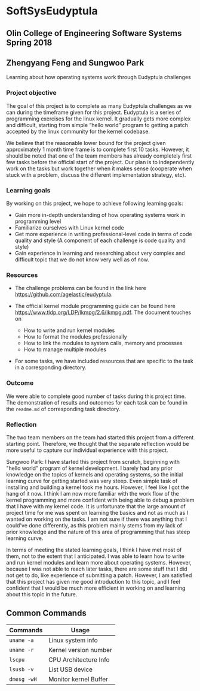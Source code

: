 # SoftSysEudyptula

## Olin College of Engineering Software Systems Spring 2018
## Zhengyang Feng and Sungwoo Park

Learning about how operating systems work through Eudyptula challenges

### Project objective
The goal of this project is to complete as many Eudyptula challenges as we can during the timeframe given for this project. Eudyptula is a series of programming exercises for the linux kernel. It gradually gets more complex and difficult, starting from simple “hello world” program to getting a patch accepted by the linux community for the kernel codebase.

We believe that the reasonable lower bound for the project given approximately 1 month time frame is to complete first 10 tasks. However, it should be noted that one of the team members has already completely first few tasks before the official start of the project. Our plan is to independently work on the tasks but work together when it makes sense (cooperate when stuck with a problem, discuss the different implementation strategy, etc).

### Learning goals

By working on this project, we hope to achieve following learning goals:

- Gain more in-depth understanding of how operating systems work in programming level
- Familiarize ourselves with Linux kernel code
- Get more experience in writing professional-level code in terms of code quality and style (A component of each challenge is code quality and style)
- Gain experience in learning and researching about very complex and difficult topic that we do not know very well as of now.

### Resources
- The challenge problems can be found in the link here <https://github.com/agelastic/eudyptula>.

- The official kernel module programming guide can be found here <https://www.tldp.org/LDP/lkmpg/2.6/lkmpg.pdf>. The document touches on

  - How to write and run kernel modules
  - How to format the modules professionally
  - How to link the modules to system calls, memory and processes
  - How to manage multiple modules

- For some tasks, we have included resources that are specific to the task in a corresponding directory.

### Outcome

We were able to complete good number of tasks during this project time. The demonstration of results and outcomes for each task can be found in the `readme.md` of corresponding task directory.

### Reflection

The two team members on the team had started this project from a different starting point. Therefore, we thought that the separate reflection would be more useful to capture our individual experience with this project.

Sungwoo Park: I have started this project from scratch, beginning with "hello world" program of kernel development. I barely had any prior knowledge on the topics of kernels and operating systems, so the initial learning curve for getting started was very steep. Even simple task of installing and building a kernel took me hours. However, I feel like I got the hang of it now. I think I am now more familiar with the work flow of the kernel programming and more confident with being able to debug a problem that I have with my kernel code. It is unfortunate that the large amount of project time for me was spent on learning the basics and not as much as I wanted on working on the tasks. I am not sure if there was anything that I could've done differently, as this problem mainly stems from my lack of prior knowledge and the nature of this area of programming that has steep learning curve.

In terms of meeting the stated learning goals, I think I have met most of them, not to the extent that I anticipated. I was able to learn how to write and run kernel modules and learn more about operating systems. However, because I was not able to reach later tasks, there are some stuff that I did not get to do, like experience of submitting a patch. However, I am satisfied that this project has given me good introduction to this topic, and I feel confident that I would be much more efficient in working on and learning about this topic in the future.

## Common Commands

|Commands|Usage|
|---|---|
|`uname -a`|Linux system info|
|`uname -r`|Kernel version number|
|`lscpu`|CPU Architecture Info|
|`lsusb -v`|List USB device|
|`dmesg -wH`|Monitor kernel Buffer| 
